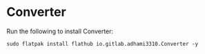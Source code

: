 # Converter

Run the following to install Converter:

```
sudo flatpak install flathub io.gitlab.adhami3310.Converter -y
```

